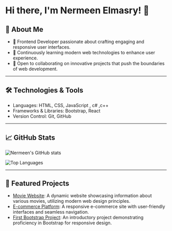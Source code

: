 # Hi there, I'm Nermeen Elmasry! 👋

## 🚀 About Me
- 🎨 Frontend Developer passionate about crafting engaging and responsive user interfaces.
- 🌱 Continuously learning modern web technologies to enhance user experience.
- 💼 Open to collaborating on innovative projects that push the boundaries of web development.

---

## 🛠️ Technologies & Tools
- Languages: HTML, CSS, JavaScript , c# ,c++
- Frameworks & Libraries: Bootstrap, React
- Version Control: Git, GitHub
  

---

## 📈 GitHub Stats
![Nermeen's GitHub stats](https://github-readme-stats.vercel.app/api?username=nermeenelmasry286&show_icons=true&theme=radical)

![Top Languages](https://github-readme-stats.vercel.app/api/top-langs/?username=nermeenelmasry286&layout=compact&theme=radical)

---

## 🌟 Featured Projects
- [Movie Website](https://github.com/nermeenelmasry286/MovieWebsite): A dynamic website showcasing information about various movies, utilizing modern web design principles.
- [E-commerce Platform](https://github.com/nermeenelmasry286/E-commerce): A responsive e-commerce site with user-friendly interfaces and seamless navigation.
- [First Bootstrap Project](https://github.com/nermeenelmasry286/FristBootstrapProject): An introductory project demonstrating proficiency in Bootstrap for responsive design.
